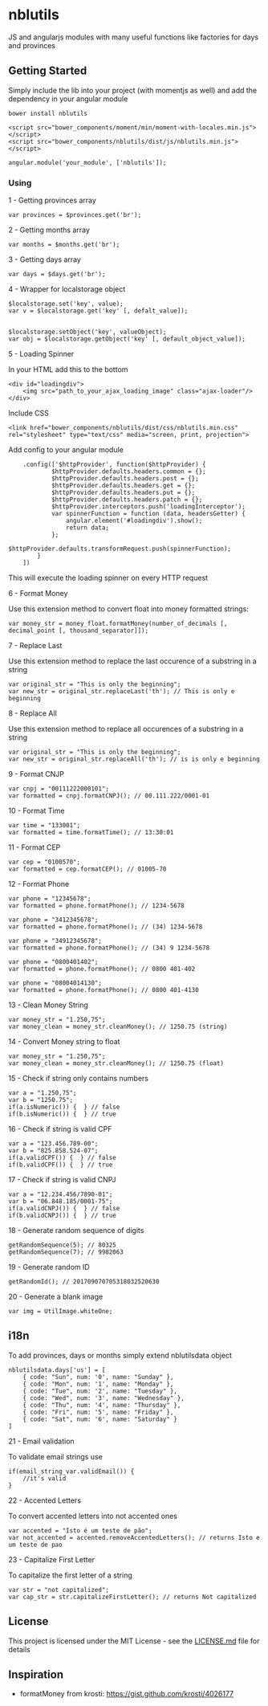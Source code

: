 # nblutils

JS and angularjs modules with many useful functions like factories for days and provinces

## Getting Started

Simply include the lib into your project (with momentjs as well) and add the dependency in your angular module 

```
bower install nblutils
```

```
<script src="bower_components/moment/min/moment-with-locales.min.js"></script>
<script src="bower_components/nblutils/dist/js/nblutils.min.js"></script>
```

```
angular.module('your_module', ['nblutils']);
```

### Using


1 - Getting provinces array

```
var provinces = $provinces.get('br');
```

2 - Getting months array

```
var months = $months.get('br');
```

3 - Getting days array

```
var days = $days.get('br');
```

4 - Wrapper for localstorage object

```
$localstorage.set('key', value);
var v = $localstorage.get('key' [, defalt_value]);


$localstorage.setObject('key', valueObject);
var obj = $localstorage.getObject('key' [, default_object_value]);
```

5 - Loading Spinner

In your HTML add this to the bottom

```
<div id="loadingdiv">
    <img src="path_to_your_ajax_loading_image" class="ajax-loader"/>
</div>
```

Include CSS

```
<link href="bower_components/nblutils/dist/css/nblutils.min.css" rel="stylesheet" type="text/css" media="screen, print, projection">
```

Add config to your angular module

```
    .config(['$httpProvider', function($httpProvider) {
            $httpProvider.defaults.headers.common = {};
            $httpProvider.defaults.headers.post = {};
            $httpProvider.defaults.headers.get = {};
            $httpProvider.defaults.headers.put = {};
            $httpProvider.defaults.headers.patch = {};
            $httpProvider.interceptors.push('loadingInterceptor');
            var spinnerFunction = function (data, headersGetter) {
                angular.element('#loadingdiv').show();
                return data;
            };
            $httpProvider.defaults.transformRequest.push(spinnerFunction);
        }
    ])
```

This will execute the loading spinner on every HTTP request

6 - Format Money

Use this extension method to convert float into money formatted strings:

```
var money_str = money_float.formatMoney(number_of_decimals [, decimal_point [, thousand_separator]]);
```

7 - Replace Last

Use this extension method to replace the last occurence of a substring in a string

```
var original_str = "This is only the beginning";
var new_str = original_str.replaceLast('th'); // This is only e beginning
```

8 - Replace All

Use this extension method to replace all occurences of a substring in a string

```
var original_str = "This is only the beginning";
var new_str = original_str.replaceAll('th'); // is is only e beginning
```

9 - Format CNJP

```
var cnpj = "00111222000101";
var formatted = cnpj.formatCNPJ(); // 00.111.222/0001-01
```

10 - Format Time

```
var time = "133001";
var formatted = time.formatTime(); // 13:30:01
```

11 - Format CEP

```
var cep = "0100570";
var formatted = cep.formatCEP(); // 01005-70
```

12 - Format Phone

```
var phone = "12345678";
var formatted = phone.formatPhone(); // 1234-5678

var phone = "3412345678";
var formatted = phone.formatPhone(); // (34) 1234-5678

var phone = "34912345678";
var formatted = phone.formatPhone(); // (34) 9 1234-5678

var phone = "0800401402";
var formatted = phone.formatPhone(); // 0800 401-402

var phone = "08004014130";
var formatted = phone.formatPhone(); // 0800 401-4130
```


13 - Clean Money String

```
var money_str = "1.250,75";
var money_clean = money_str.cleanMoney(); // 1250.75 (string)
```

14 - Convert Money string to float

```
var money_str = "1.250,75";
var money_clean = money_str.cleanMoney(); // 1250.75 (float)
```


15 - Check if string only contains numbers 

```
var a = "1.250,75";
var b = "1250.75";
if(a.isNumeric()) {  } // false
if(b.isNumeric()) {  } // true
```

16 - Check if string is valid CPF

```
var a = "123.456.789-00";
var b = "825.858.524-07";
if(a.validCPF()) {  } // false
if(b.validCPF()) {  } // true
```


17 - Check if string is valid CNPJ

```
var a = "12.234.456/7890-01";
var b = "06.848.185/0001-75";
if(a.validCNPJ()) {  } // false
if(b.validCNPJ()) {  } // true
```

18 - Generate random sequence of digits

```
getRandomSequence(5); // 80325
getRandomSequence(7); // 9982063
```

19 - Generate random ID

```
getRandomId(); // 201709070705318032520630
```

20 - Generate a blank image

```
var img = UtilImage.whiteOne;
```


## i18n

To add provinces, days or months simply extend nblutilsdata object

```
nblutilsdata.days['us'] = [
    { code: "Sun", num: '0', name: "Sunday" },
    { code: "Mon", num: '1', name: "Monday" },
    { code: "Tue", num: '2', name: "Tuesday" },
    { code: "Wed", num: '3', name: "Wednesday" },
    { code: "Thu", num: '4', name: "Thursday" },
    { code: "Fri", num: '5', name: "Friday" },
    { code: "Sat", num: '6', name: "Saturday" }
]
```

21 - Email validation

To validate email strings use

```
if(email_string_var.validEmail()) {
    //it's valid
}
```

22 - Accented Letters

To convert accented letters into not accented ones

```
var accented = "Isto é um teste de pão";
var not_accented = accented.removeAccentedLetters(); // returns Isto e um teste de pao
```

23 - Capitalize First Letter

To capitalize the first letter of a string

```
var str = "not capitalized";
var cap_str = str.capitalizeFirstLetter(); // returns Not capitalized
```


## License

This project is licensed under the MIT License - see the [LICENSE.md](LICENSE.md) file for details


## Inspiration 

* formatMoney from krosti: https://gist.github.com/krosti/4026177

